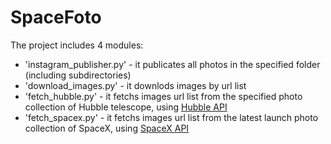 # SpaceFoto

The project includes 4 modules: 
- 'instagram_publisher.py' - it publicates all photos in the specified folder (including subdirectories)
- 'download_images.py' - it downlods images by url list
- 'fetch_hubble.py' - it fetchs images url list from the specified photo collection of Hubble telescope, using [Hubble API](http://hubblesite.org/api/documentation)
- 'fetch_spacex.py' - it fetchs images url list from the latest launch photo collection of SpaceX, using [SpaceX API](https://documenter.getpostman.com/view/2025350/RWaEzAiG#bc65ba60-decf-4289-bb04-4ca9df01b9c1)
